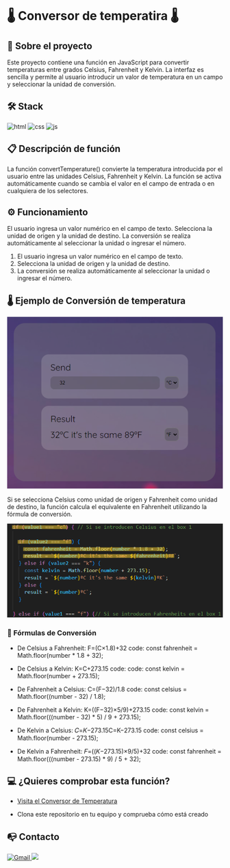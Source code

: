 # 🌡️ Conversor de temperatira 🌡️

## 📜 Sobre el proyecto 

Este proyecto contiene una función en JavaScript para convertir temperaturas entre grados Celsius, Fahrenheit y Kelvin. La interfaz es sencilla y permite al usuario introducir un valor de temperatura en un campo y seleccionar la unidad de conversión.


## 🛠️ Stack 

![html](https://img.shields.io/badge/html5-orange?logo=html5) ![css](https://img.shields.io/badge/CSS3-blue?logo=CSS3) ![js](https://img.shields.io/badge/JavaScript-yellow?logo=JavaScript) 


## 📋 Descripción de función 

La función convertTemperature() convierte la temperatura introducida por el usuario entre las unidades Celsius, Fahrenheit y Kelvin. La función se activa automáticamente cuando se cambia el valor en el campo de entrada o en cualquiera de los selectores.


## ⚙️ Funcionamiento 

El usuario ingresa un valor numérico en el campo de texto.
Selecciona la unidad de origen y la unidad de destino.
La conversión se realiza automáticamente al seleccionar la unidad o ingresar el número.

1. El usuario ingresa un valor numérico en el campo de texto.
2. Selecciona la unidad de origen y la unidad de destino.
3. La conversión se realiza automáticamente al seleccionar la unidad o ingresar el número.

## 🌡️ Ejemplo de Conversión de temperatura 

![Imagen de la aplicación convirtiendo de Celsius a Fahrenheit](./img/deCaF.png)

Si se selecciona Celsius como unidad de origen y Fahrenheit como unidad de destino, la función calcula el equivalente en Fahrenheit utilizando la fórmula de conversión.

![Imagen del código que convierte de Celsius a Fahrenheit](./img/deCaFcode.png)


### 🧮 Fórmulas de Conversión 

- De Celsius a Fahrenheit: F=(C×1.8)+32
code: const fahrenheit = Math.floor(number * 1.8 + 32);

- De Celsius a Kelvin: K=C+273.15
code: code: const kelvin = Math.floor(number + 273.15);

- De Fahrenheit a Celsius: C=(F−32)/1.8
code: const celsius = Math.floor((number - 32) / 1.8);

- De Fahrenheit a Kelvin: K=((F−32)×5/9)+273.15
code: const kelvin = Math.floor(((number - 32) * 5) / 9 + 273.15);

- De Kelvin a Celsius: 𝐶=𝐾−273.15C=K−273.15
code: const celsius = Math.floor(number - 273.15);

- De Kelvin a Fahrenheit: 𝐹=((𝐾−273.15)×9/5)+32
code: const fahrenheit = Math.floor(((number - 273.15) * 9) / 5 + 32);


## 💻 ¿Quieres comprobar esta función? 

- [Visita el Conversor de Temperatura](https://abrahamgalvezv.github.io/Temperature_converter/)


- Clona este repositorio en tu equipo y comprueba cómo está creado

## 📭 Contacto 

<a href="mailto:abraham.galvez.vives@gmail.com">
  <img src="https://img.shields.io/badge/Gmail-C6362C?style=for-the-badge&logo=gmail&logoColor=white" alt="Gmail" target="_blank" />
</a>
<a href="https://www.linkedin.com/in/abraham-g%C3%A0lvez-vives-952aa32b2/" target="_blank"><img src="https://img.shields.io/badge/-LinkedIn-%230077B5?style=for-the-badge&logo=linkedin&logoColor=white" target="_blank"></a> 
</p>

